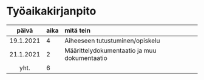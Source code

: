# Työaikakirjanpito

| päivä | aika | mitä tein  |
| :----:|:-----| :-----|
| 19.1.2021 | 4 | Aiheeseen tutustuminen/opiskelu |
| 21.1.2021 | 2 | Määrittelydokumentaatio ja muu dokumentaatio |
| yht. | 6 | |